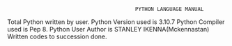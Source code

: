 

                                             PYTHON LANGUAGE MANUAL
Total Python written by user.
Python Version used is 3.10.7
Python Compiler used is Pep 8.
Python User Author is STANLEY IKENNA(Mckennastan)
Written codes to succession done.

